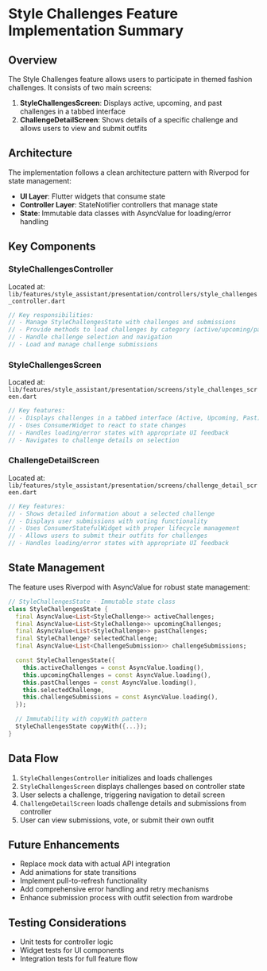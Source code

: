 # Style Challenges Feature Implementation Summary

## Overview

The Style Challenges feature allows users to participate in themed fashion challenges. It consists of two main screens:
1. **StyleChallengesScreen**: Displays active, upcoming, and past challenges in a tabbed interface
2. **ChallengeDetailScreen**: Shows details of a specific challenge and allows users to view and submit outfits

## Architecture

The implementation follows a clean architecture pattern with Riverpod for state management:

- **UI Layer**: Flutter widgets that consume state
- **Controller Layer**: StateNotifier controllers that manage state
- **State**: Immutable data classes with AsyncValue for loading/error handling

## Key Components

### StyleChallengesController

Located at: `lib/features/style_assistant/presentation/controllers/style_challenges_controller.dart`

```dart
// Key responsibilities:
// - Manage StyleChallengesState with challenges and submissions
// - Provide methods to load challenges by category (active/upcoming/past)
// - Handle challenge selection and navigation
// - Load and manage challenge submissions
```

### StyleChallengesScreen

Located at: `lib/features/style_assistant/presentation/screens/style_challenges_screen.dart`

```dart
// Key features:
// - Displays challenges in a tabbed interface (Active, Upcoming, Past)
// - Uses ConsumerWidget to react to state changes
// - Handles loading/error states with appropriate UI feedback
// - Navigates to challenge details on selection
```

### ChallengeDetailScreen

Located at: `lib/features/style_assistant/presentation/screens/challenge_detail_screen.dart`

```dart
// Key features:
// - Shows detailed information about a selected challenge
// - Displays user submissions with voting functionality
// - Uses ConsumerStatefulWidget with proper lifecycle management
// - Allows users to submit their outfits for challenges
// - Handles loading/error states with appropriate UI feedback
```

## State Management

The feature uses Riverpod with AsyncValue for robust state management:

```dart
// StyleChallengesState - Immutable state class
class StyleChallengesState {
  final AsyncValue<List<StyleChallenge>> activeChallenges;
  final AsyncValue<List<StyleChallenge>> upcomingChallenges;
  final AsyncValue<List<StyleChallenge>> pastChallenges;
  final StyleChallenge? selectedChallenge;
  final AsyncValue<List<ChallengeSubmission>> challengeSubmissions;

  const StyleChallengesState({
    this.activeChallenges = const AsyncValue.loading(),
    this.upcomingChallenges = const AsyncValue.loading(),
    this.pastChallenges = const AsyncValue.loading(),
    this.selectedChallenge,
    this.challengeSubmissions = const AsyncValue.loading(),
  });

  // Immutability with copyWith pattern
  StyleChallengesState copyWith({...});
}
```

## Data Flow

1. `StyleChallengesController` initializes and loads challenges
2. `StyleChallengesScreen` displays challenges based on controller state
3. User selects a challenge, triggering navigation to detail screen
4. `ChallengeDetailScreen` loads challenge details and submissions from controller
5. User can view submissions, vote, or submit their own outfit

## Future Enhancements

- Replace mock data with actual API integration
- Add animations for state transitions
- Implement pull-to-refresh functionality
- Add comprehensive error handling and retry mechanisms
- Enhance submission process with outfit selection from wardrobe

## Testing Considerations

- Unit tests for controller logic
- Widget tests for UI components
- Integration tests for full feature flow
